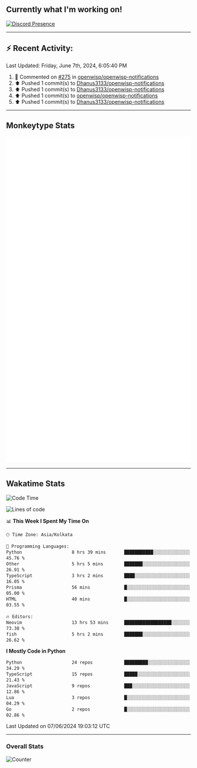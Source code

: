 ## Currently what I'm working on!
[![Discord Presence](https://lanyard.cnrad.dev/api/534981034400284712)](https://discord.com/users/534981034400284712)

---

## :zap: Recent Activity:
<!--RECENT_ACTIVITY:last_update-->
Last Updated: Friday, June 7th, 2024, 6:05:40 PM
<!--RECENT_ACTIVITY:last_update_end-->
<!--RECENT_ACTIVITY:start-->
1. 💬 Commented on [#275](https://github.com/openwisp/openwisp-notifications/pull/275#discussion_r1630791693) in [openwisp/openwisp-notifications](https://github.com/openwisp/openwisp-notifications)<br>
2. ⬆️ Pushed 1 commit(s) to [Dhanus3133/openwisp-notifications](https://github.com/Dhanus3133/openwisp-notifications)<br>
3. ⬆️ Pushed 1 commit(s) to [Dhanus3133/openwisp-notifications](https://github.com/Dhanus3133/openwisp-notifications)<br>
4. ⬆️ Pushed 1 commit(s) to [openwisp/openwisp-notifications](https://github.com/openwisp/openwisp-notifications)<br>
5. ⬆️ Pushed 1 commit(s) to [Dhanus3133/openwisp-notifications](https://github.com/Dhanus3133/openwisp-notifications)<br>
<!--RECENT_ACTIVITY:end-->

---

## Monkeytype Stats
<a href="https://monkeytype.com/profile/dhanus">
  <img src="https://raw.githubusercontent.com/Dhanus3133/Dhanus3133/monkeytype/monkeytype-lbpb.svg" alt="Monkeytype Profile" />
</a>

---

## Wakatime Stats
<!--START_SECTION:waka-->
![Code Time](http://img.shields.io/badge/Code%20Time-1%2C894%20hrs%2020%20mins-blue)

![Lines of code](https://img.shields.io/badge/From%20Hello%20World%20I%27ve%20Written-5.1%20million%20lines%20of%20code-blue)

📊 **This Week I Spent My Time On** 

```text
🕑︎ Time Zone: Asia/Kolkata

💬 Programming Languages: 
Python                   8 hrs 39 mins       ███████████░░░░░░░░░░░░░░   45.76 % 
Other                    5 hrs 5 mins        ███████░░░░░░░░░░░░░░░░░░   26.91 % 
TypeScript               3 hrs 2 mins        ████░░░░░░░░░░░░░░░░░░░░░   16.05 % 
Prisma                   56 mins             █░░░░░░░░░░░░░░░░░░░░░░░░   05.00 % 
HTML                     40 mins             █░░░░░░░░░░░░░░░░░░░░░░░░   03.55 % 

🔥 Editors: 
Neovim                   13 hrs 53 mins      ██████████████████░░░░░░░   73.38 % 
fish                     5 hrs 2 mins        ███████░░░░░░░░░░░░░░░░░░   26.62 % 
```

**I Mostly Code in Python** 

```text
Python                   24 repos            █████████░░░░░░░░░░░░░░░░   34.29 % 
TypeScript               15 repos            █████░░░░░░░░░░░░░░░░░░░░   21.43 % 
JavaScript               9 repos             ███░░░░░░░░░░░░░░░░░░░░░░   12.86 % 
Lua                      3 repos             █░░░░░░░░░░░░░░░░░░░░░░░░   04.29 % 
Go                       2 repos             █░░░░░░░░░░░░░░░░░░░░░░░░   02.86 % 
```




 Last Updated on 07/06/2024 19:03:12 UTC
<!--END_SECTION:waka-->
---

### Overall Stats

<img src="https://moe-counter.glitch.me/get/@Dhanus3133?theme=asoul" alt="Counter" />
